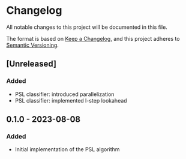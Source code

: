 # Changelog

All notable changes to this project will be documented in this file.

The format is based on [Keep a Changelog](https://keepachangelog.com/en/1.1.0/),
and this project adheres to [Semantic Versioning](https://semver.org/spec/v2.0.0.html).

## [Unreleased]

### Added
- PSL classifier: introduced parallelization
- PSL classifier: implemented l-step lookahead

## 0.1.0 - 2023-08-08

### Added

- Initial implementation of the PSL algorithm